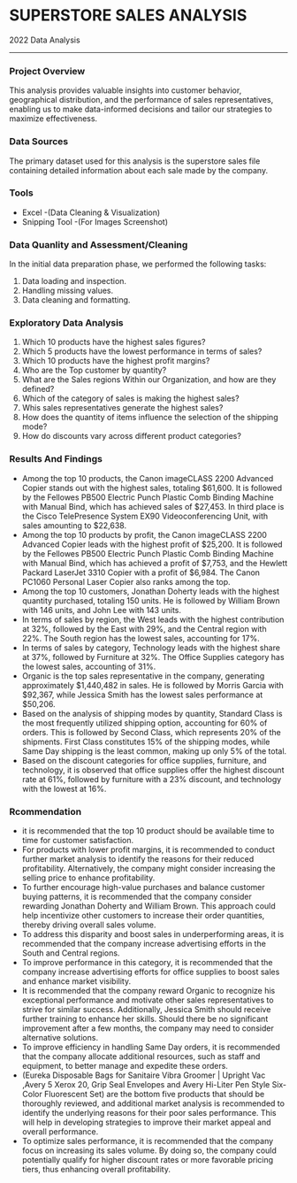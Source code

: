# SUPERSTORE SALES ANALYSIS 
2022 Data Analysis

---

### Project Overview 

This analysis provides valuable insights into customer behavior, geographical distribution, and the performance of sales representatives, enabling us to make data-informed decisions and tailor our strategies to maximize effectiveness.

### Data Sources 

The primary dataset used for this analysis is the superstore sales file containing detailed information about each sale made by the company.

### Tools 

- Excel -(Data Cleaning & Visualization)
- Snipping Tool -(For Images Screenshot)

### Data Quanlity and Assessment/Cleaning 

In the initial data preparation phase, we performed the following tasks:

1. Data loading and inspection. 
2. Handling missing values.
3. Data cleaning and formatting.

### Exploratory Data Analysis

1. Which 10 products have the highest sales figures?
2. Which 5 products have the lowest performance in terms of sales?
3. Which 10 products have the highest profit margins?
4. Who are the Top customer by quantity?
5. What are the Sales regions Within our Organization, and how are they defined?
6. Which of the category of sales is making the highest sales?
7. Whis sales representatives generate the highest sales?
8. How does the quantity of items influence the selection of the shipping mode?
9. How do discounts vary across different product categories?

### Results And Findings

- Among the top 10 products, the Canon imageCLASS 2200 Advanced Copier stands out with the highest sales, totaling $61,600. It is followed by the Fellowes PB500 Electric Punch Plastic Comb Binding Machine with Manual Bind, which has achieved sales of $27,453. In third place is the Cisco TelePresence System EX90 Videoconferencing Unit, with sales amounting to $22,638.
- Among the top 10 products by profit, the Canon imageCLASS 2200 Advanced Copier leads with the highest profit of $25,200. It is followed by the Fellowes PB500 Electric Punch Plastic Comb Binding Machine with Manual Bind, which has achieved a profit of $7,753, and the Hewlett Packard LaserJet 3310 Copier with a profit of $6,984. The Canon PC1060 Personal Laser Copier also ranks among the top.
- Among the top 10 customers, Jonathan Doherty leads with the highest quantity purchased, totaling 150 units. He is followed by William Brown with 146 units, and John Lee with 143 units.
- In terms of sales by region, the West leads with the highest contribution at 32%, followed by the East with 29%, and the Central region with 22%. The South region has the lowest sales, accounting for 17%.
- In terms of sales by category, Technology leads with the highest share at 37%, followed by Furniture at 32%. The Office Supplies category has the lowest sales, accounting of 31%.
- Organic is the top sales representative in the company, generating approximately $1,440,482 in sales. He is followed by Morris Garcia with $92,367, while Jessica Smith has the lowest sales performance at $50,206.
- Based on the analysis of shipping modes by quantity, Standard Class is the most frequently utilized shipping option, accounting for 60% of orders. This is followed by Second Class, which represents 20% of the shipments. First Class constitutes 15% of the shipping modes, while Same Day shipping is the least common, making up only 5% of the total.
- Based on the discount categories for office supplies, furniture, and technology, it is observed that office supplies offer the highest discount rate at 61%, followed by furniture with a 23% discount, and technology with the lowest at 16%.

### Rcommendation

-  it is recommended that the top 10 product should be available time to time for customer satisfaction.
-  For products with lower profit margins, it is recommended to conduct further market analysis to identify the reasons for their reduced profitability. Alternatively, the company might consider increasing the selling price to enhance profitability.
- To further encourage high-value purchases and balance customer buying patterns, it is recommended that the company consider rewarding Jonathan Doherty and William Brown. This approach could help incentivize other customers to increase their order quantities, thereby driving overall sales volume. 
- To address this disparity and boost sales in underperforming areas, it is recommended that the company increase advertising efforts in the South and Central regions.
- To improve performance in this category, it is recommended that the company increase advertising efforts for office supplies to boost sales and enhance market visibility.
- It is recommended that the company reward Organic to recognize his exceptional performance and motivate other sales representatives to strive for similar success. Additionally, Jessica Smith should receive further training to enhance her skills. Should there be no significant improvement after a few months, the company may need to consider alternative solutions.
- To improve efficiency in handling Same Day orders, it is recommended that the company allocate additional resources, such as staff and equipment, to better manage and expedite these orders.
- (Eureka Disposable Bags for Sanitaire Vibra Groomer | Upright Vac ,Avery 5 Xerox 20, Grip Seal Envelopes and Avery Hi-Liter Pen Style Six-Color Fluorescent Set) are the bottom five products that should be thoroughly reviewed, and additional market analysis is recommended to identify the underlying reasons for their poor sales performance. This will help in developing strategies to improve their market appeal and overall performance.
- To optimize sales performance, it is recommended that the company focus on increasing its sales volume. By doing so, the company could potentially qualify for higher discount rates or more favorable pricing tiers, thus enhancing overall profitability.

 




 


 





 

 







 

 

 







